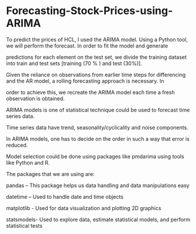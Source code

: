 # Forecasting-Stock-Prices-using-ARIMA

To predict the prices of HCL, I used the ARIMA model. Using a Python tool, we will perform the forecast. In order to fit the model and generate 

predictions for each element on the test set, we divide the training dataset into train and test sets [training (70 % ) and test (30%)].

Given the reliance on observations from earlier time steps for differencing and the AR model, a rolling forecasting approach is necessary. In 

order to achieve this, we recreate the ARIMA model each time a fresh observation is obtained.

ARIMA models is one of statistical technique could be used to forecast time series data.

Time series data have trend, seasonality/cyclicality and noise components.

In ARIMA models, one has to decide on the order in such a way that error is reduced.

Model selection could be done using packages like pmdarima using tools like Python and R.



The packages that we are using are:

pandas – This package helps us data handling and data manipulations easy

datetime – Used to handle date and time objects

matplotlib - Used for data visualization and plotting 2D graphics

statsmodels- Used to explore data, estimate statistical models, and perform statistical tests
